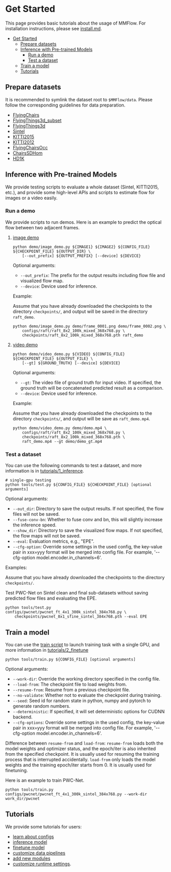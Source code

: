 # Get Started

This page provides basic tutorials about the usage of MMFlow.
For installation instructions, please see [install.md](install.md).

<!-- TOC -->

- [Get Started](#get-started)
  - [Prepare datasets](#prepare-datasets)
  - [Inference with Pre-trained Models](#inference-with-pre-trained-models)
    - [Run a demo](#run-a-demo)
    - [Test a dataset](#test-a-dataset)
  - [Train a model](#train-a-model)
  - [Tutorials](#tutorials)

<!-- TOC -->

## Prepare datasets

It is recommended to symlink the dataset root to `$MMFlow/data`.
Please follow the corresponding guidelines for data preparation.

- [FlyingChairs](data_prepare/FlyingChairs/README.md)
- [FlyingThings3d_subset](data_prepare/FlyingThings3d_subset/README.md)
- [FlyingThings3d](data_prepare/FlyingThings3d/README.md)
- [Sintel](data_prepare/Sintel/README.md)
- [KITTI2015](data_prepare/KITTI2015/README.md)
- [KITTI2012](data_prepare/KITTI2012/README.md)
- [FlyingChairsOcc](data_prepare/FlyingChairsOcc/README.md)
- [ChairsSDHom](data_prepare/ChairsSDHom/README.md)
- [HD1K](data_prepare/hd1k/README.md)

## Inference with Pre-trained Models

We provide testing scripts to evaluate a whole dataset (Sintel, KITTI2015, etc.),
and provide some high-level APIs and scripts to estimate flow for images or a video easily.

### Run a demo

We provide scripts to run demos. Here is an example to predict the optical flow between two adjacent frames.

1. [image demo](../demo/image_demo.py)

   ```shell
   python demo/image_demo.py ${IMAGE1} ${IMAGE2} ${CONFIG_FILE} ${CHECKPOINT_FILE} ${OUTPUT_DIR} \
       [--out_prefix] ${OUTPUT_PREFIX} [--device] ${DEVICE}
   ```

   Optional arguments:

   - `--out_prefix`: The prefix for the output results including flow file and visualized flow map.
   - `--device`: Device used for inference.

   Example:

   Assume that you have already downloaded the checkpoints to the directory `checkpoints/`,
   and output will be saved in the directory `raft_demo`.

   ```shell
   python demo/image_demo.py demo/frame_0001.png demo/frame_0002.png \
       configs/raft/raft_8x2_100k_mixed_368x768.py \
       checkpoints/raft_8x2_100k_mixed_368x768.pth raft_demo
   ```

2. [video demo](../demo/video_demo.py)

   ```shell
   python demo/video_demo.py ${VIDEO} ${CONFIG_FILE} ${CHECKPOINT_FILE} ${OUTPUT_FILE} \
       [--gt] ${GROUND_TRUTH} [--device] ${DEVICE}
   ```

   Optional arguments:

   - `--gt`: The video file of ground truth for input video.
     If specified, the ground truth will be concatenated predicted result as a comparison.
   - `--device`: Device used for inference.

   Example:

   Assume that you have already downloaded the checkpoints to the directory `checkpoints/`,
   and output will be save as `raft_demo.mp4`.

   ```shell
   python demo/video_demo.py demo/demo.mp4 \
       configs/raft/raft_8x2_100k_mixed_368x768.py \
       checkpoints/raft_8x2_100k_mixed_368x768.pth \
       raft_demo.mp4 --gt demo/demo_gt.mp4
   ```

### Test a dataset

You can use the following commands to test a dataset, and more information is in [tutorials/1_inference](tutorials/1_inference.md).

```shell
# single-gpu testing
python tools/test.py ${CONFIG_FILE} ${CHECKPOINT_FILE} [optional arguments]
```

Optional arguments:

- `--out_dir`: Directory to save the output results. If not specified, the flow files will not be saved.
- `--fuse-conv-bn`: Whether to fuse conv and bn, this will slightly increase the inference speed.
- `--show_dir`: Directory to save the visualized flow maps. If not specified, the flow maps will not be saved.
- `--eval`: Evaluation metrics, e.g., "EPE".
- `--cfg-option`: Override some settings in the used config, the key-value pair in xxx=yyy format will be merged into config file.
  For example, '--cfg-option model.encoder.in_channels=6'.

Examples:

Assume that you have already downloaded the checkpoints to the directory `checkpoints/`.

Test PWC-Net on Sintel clean and final sub-datasets without saving predicted flow files and evaluating the EPE.

```shell
python tools/test.py configs/pwcnet/pwcnet_ft_4x1_300k_sintel_384x768.py \
    checkpoints/pwcnet_8x1_sfine_sintel_384x768.pth --eval EPE
```

## Train a model

You can use the [train script](../tools/train.py) to launch training task with a single GPU,
and more information in [tutorials/2_finetune](tutorials/2_finetune.md)

```shell
python tools/train.py ${CONFIG_FILE} [optional arguments]
```

Optional arguments:

- `--work-dir`: Override the working directory specified in the config file.
- `--load-from`: The checkpoint file to load weights from.
- `--resume-from`: Resume from a previous checkpoint file.
- `--no-validate`: Whether not to evaluate the checkpoint during training.
- `--seed`: Seed id for random state in python, numpy and pytorch to generate random numbers.
- `--deterministic`: If specified, it will set deterministic options for CUDNN backend.
- `--cfg-options`: Override some settings in the used config, the key-value pair in xxx=yyy format will be merged into config file.
  For example, '--cfg-option model.encoder.in_channels=6'.

Difference between `resume-from` and `load-from`:
`resume-from` loads both the model weights and optimizer status, and the epoch/iter is also inherited from the specified checkpoint. It is usually used for resuming the training process that is interrupted accidentally.
`load-from` only loads the model weights and the training epoch/iter starts from 0. It is usually used for finetuning.

Here is an example to train PWC-Net.

```shell
python tools/train.py configs/pwcnet/pwcnet_ft_4x1_300k_sintel_384x768.py --work-dir work_dir/pwcnet
```

## Tutorials

We provide some tutorials for users:

- [learn about configs](tutorials/0_config.md)
- [inference model](tutorials/1_inference.md)
- [finetune model](tutorials/2_finetune.md)
- [customize data pipelines](tutorials/3_data_pipeline.md)
- [add new modules](tutorials/4_new_modules.md)
- [customize runtime settings](tutorials/5_customize_runtime.md).
